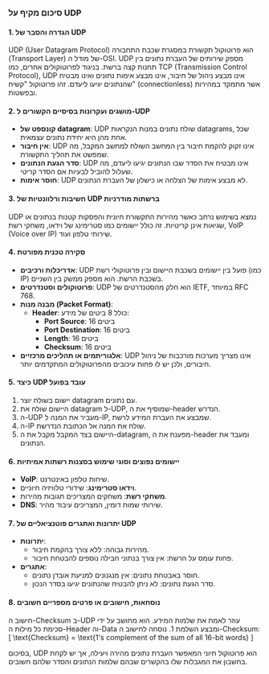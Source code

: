 ### סיכום מקיף על UDP

#### 1. הגדרה והסבר של UDP
UDP (User Datagram Protocol) הוא פרוטוקול תקשורת במסגרת שכבת התחבורה (Transport Layer) של מודל ה-OSI. UDP מספק שירותים של העברת נתונים בין תחנות קצה ברשת. בניגוד לפרוטוקולים אחרים, כמו TCP (Transmission Control Protocol), UDP אינו מבצע ניהול של חיבור, אינו מבצע אימות נתונים ואינו מבטיח שהנתונים יגיעו ליעדם. זהו פרוטוקול "קשיח" (connectionless) אשר מתמקד במהירות ובפשטות.

#### 2. מושגים ועקרונות בסיסיים הקשורים ל-UDP
- **קונספט של datagram**: UDP שולח נתונים במנות הנקראות datagrams, שכל אחת מהן היא יחידת נתונים עצמאית.
- **אין חיבור**: UDP אינו זקוק להקמת חיבור בין המחשב השולח למחשב המקבל, מה שמפשט את תהליך התקשורת.
- **סדר הגעת הנתונים**: UDP אינו מבטיח את הסדר שבו הנתונים יגיעו ליעדם, מה שעלול להוביל לבעיות אם הסדר קריטי.
- **חוסר אימות**: UDP לא מבצע אימות של הצלחה או כישלון של העברת הנתונים.

#### 3. חשיבות ורלוונטיות של UDP ברשתות מודרניות
UDP נמצא בשימוש נרחב כאשר מהירות התקשורת חיונית והפסקות קטנות בנתונים או שגיאות אינן קריטיות. זה כולל יישומים כמו סטרימינג של וידאו, משחקי רשת, VoIP (Voice over IP) שירותי טלפון ועוד.

#### 4. סקירה טכנית מפורטת
- **אדריכלות ורכיבים**: UDP פועל בין יישומים בשכבת היישום ובין פרוטוקולי רשת (כמו IP) בשכבת הרשת. הוא מספק ממשק בין השניים.
- **פרוטוקולים וסטנדרטים**: UDP הוא חלק מהסטנדרטים של IETF, במיוחד RFC 768.
- **מבנה מנות (Packet Format)**:
  - **Header**: כולל 8 ביטים של מידע:
    - **Port Source**: 16 ביטים
    - **Port Destination**: 16 ביטים
    - **Length**: 16 ביטים
    - **Checksum**: 16 ביטים
- **אלגוריתמים או תהליכים מרכזיים**: UDP אינו מצריך מערכות מורכבות של ניהול חיבורים, ולכן יש לו פחות עיכובים מהפרוטוקולים המתקדמים יותר.

#### 5. כיצד UDP עובד בפועל
1. יישום בשולח יוצר datagram עם נתונים.
2. היישום שולח את datagram ל-UDP, שמוסיף את ה-header הנדרש.
3. ה-UDP מעביר את המנה ל-IP, שמבצע את העברת המידע לרשת.
4. ה-IP שולח את המנה אל הכתובת הנדרשת.
5. היישום בצד המקבל מקבל את ה-datagram, מפענח את ה-header ומעבד את הנתונים.

#### 6. יישומים נפוצים וסוגי שימוש בסצנות רשתות אמיתיות
- **VoIP**: שיחות טלפון באינטרנט.
- **וידאו סטרימינג**: שידורי טלוויזיה חיוניים.
- **משחקי רשת**: משחקים המצריכים תגובות מהירות.
- **DNS**: שירותי שמות דומין, המצריכים עיבוד מהיר.

#### 7. יתרונות ואתגרים פוטנציאליים של UDP
- **יתרונות**:
  - מהירות גבוהה: ללא צורך בהקמת חיבור.
  - פחות עומס על הרשת: אין צורך בנתוני חבילה נוספים להבטחת חיבור.
- **אתגרים**:
  - חוסר באבטחת נתונים: אין מנגנונים למניעת אובדן נתונים.
  - סדר הגעת נתונים: לא ניתן להבטיח שהנתונים יגיעו בסדר הנכון.

#### 8. נוסחאות, חישובים או פרטים מספריים חשובים
חישוב ה-Checksum ב-UDP עוזר לאמת את שלמות המידע. הוא מחושב על ידי סכימת כל מילות ה-Header וה-Data ומבצע השלמת 1. נוסחה לחישוב ה-Checksum:
\[ \text{Checksum} = \text{1's complement of the sum of all 16-bit words} \]

בסיכום, UDP הוא פרוטוקול חיוני המאפשר העברת נתונים מהירה ויעילה, אך יש לקחת בחשבון את המגבלות שלו בהקשרים שבהם שלמות הנתונים והסדר שלהם חשובים.